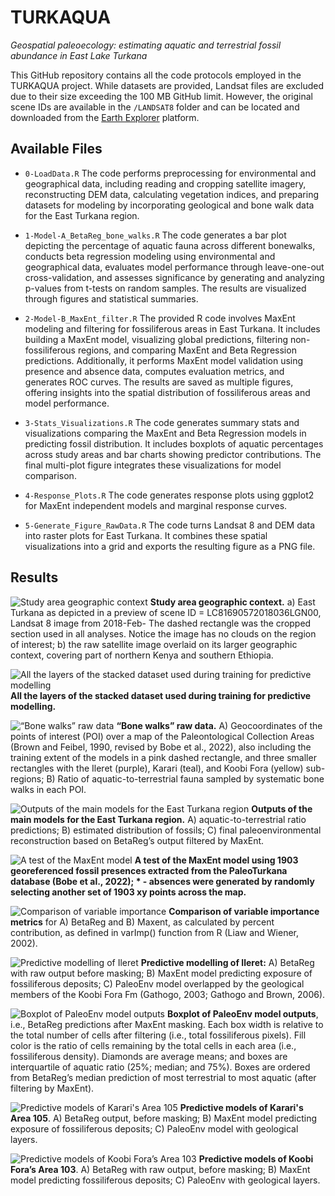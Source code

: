 # TURKAQUA

*Geospatial paleoecology: estimating aquatic and terrestrial fossil abundance in East Lake Turkana*

This GitHub repository contains all the code protocols employed in the TURKAQUA project. While datasets are provided, Landsat files are excluded due to their size exceeding the 100 MB GitHub limit. However, the original scene IDs are available in the `/LANDSAT8` folder and can be located and downloaded from the [Earth Explorer](https://earthexplorer.usgs.gov/) platform.

## Available Files

- `0-LoadData.R`
The code performs preprocessing for environmental and geographical data, including reading and cropping satellite imagery, reconstructing DEM data, calculating vegetation indices, and preparing datasets for modeling by incorporating geological and bone walk data for the East Turkana region.

- `1-Model-A_BetaReg_bone_walks.R`
The code generates a bar plot depicting the percentage of aquatic fauna across different bonewalks, conducts beta regression modeling using environmental and geographical data, evaluates model performance through leave-one-out cross-validation, and assesses significance by generating and analyzing p-values from t-tests on random samples. The results are visualized through figures and statistical summaries.

- `2-Model-B_MaxEnt_filter.R`
The provided R code involves MaxEnt modeling and filtering for fossiliferous areas in East Turkana. It includes building a MaxEnt model, visualizing global predictions, filtering non-fossiliferous regions, and comparing MaxEnt and Beta Regression predictions. Additionally, it performs MaxEnt model validation using presence and absence data, computes evaluation metrics, and generates ROC curves. The results are saved as multiple figures, offering insights into the spatial distribution of fossiliferous areas and model performance.

- `3-Stats_Visualizations.R`
The code generates summary stats and visualizations comparing the MaxEnt and Beta Regression models in predicting fossil distribution. It includes boxplots of aquatic percentages across study areas and bar charts showing predictor contributions. The final multi-plot figure integrates these visualizations for model comparison.

- `4-Response_Plots.R`
The code generates response plots using ggplot2 for MaxEnt independent models and marginal response curves.

- `5-Generate_Figure_RawData.R`
The code turns Landsat 8 and DEM data into raster plots for East Turkana. It combines these spatial visualizations into a grid and exports the resulting figure as a PNG file.

## Results

![Study area geographic context](Figures/Figure_1_Preview-of-RAW-Landsat.png)
**Study area geographic context.**
a) East Turkana as depicted in a preview of scene ID = LC81690572018036LGN00, Landsat 8 image from 2018-Feb- The dashed rectangle was the cropped section used in all analyses. Notice the image has no clouds on the region of interest;
b) the raw satellite image overlaid on its larger geographic context, covering part of northern Kenya and southern Ethiopia.

![All the layers of the stacked dataset used during training for predictive modelling](Figures/Figure_2_raw_data.png)
**All the layers of the stacked dataset used during training for predictive modelling.**

![“Bone walks” raw data](Figures/Figure_3_Bonewalks.png)
**“Bone walks” raw data.**
A) Geocoordinates of the points of interest (POI) over a map of the Paleontological Collection Areas (Brown and Feibel, 1990, revised by Bobe et al., 2022), also including the training extent of the models in a pink dashed rectangle, and three smaller rectangles with the Ileret (purple), Karari (teal), and Koobi Fora (yellow) sub-regions;
B) Ratio of aquatic-to-terrestrial fauna sampled by systematic bone walks in each POI.

![Outputs of the main models for the East Turkana region](Figures/Figure_4_global_results.png)
**Outputs of the main models for the East Turkana region.**
A) aquatic-to-terrestrial ratio predictions;
B) estimated distribution of fossils;
C) final paleoenvironmental reconstruction based on BetaReg’s output filtered by MaxEnt.

![A test of the MaxEnt model](Figures/Figure_5_MaxEnt_Validation.png)
**A test of the MaxEnt model using 1903 georeferenced fossil presences extracted from the PaleoTurkana database (Bobe et al., 2022); * - absences were generated by randomly selecting another set of 1903 xy points across the map.**

![Comparison of variable importance ](Figures/Figure_6_varImp.png)
**Comparison of variable importance metrics** for A) BetaReg and B) Maxent, as calculated by percent contribution, as defined in varImp() function from R (Liaw and Wiener, 2002).

![Predictive modelling of Ileret](Figures/Figure_7_Ileret.png)
**Predictive modelling of Ileret:**
A) BetaReg with raw output before masking;
B) MaxEnt model predicting exposure of fossiliferous deposits;
C) PaleoEnv model overlapped by the geological members of the Koobi Fora Fm (Gathogo, 2003; Gathogo and Brown, 2006).

![Boxplot of PaleoEnv model outputs](Figures/Figure_8_BBaqua.png)
**Boxplot of PaleoEnv model outputs**, i.e., BetaReg predictions after MaxEnt masking. Each box width is relative to the total number of cells after filtering (i.e., total fossiliferous pixels). Fill color is the ratio of cells remaining by the total cells in each area (i.e., fossiliferous density). Diamonds are average means; and boxes are interquartile of aquatic ratio (25%; median; and 75%). Boxes are ordered from BetaReg’s median prediction of most terrestrial to most aquatic (after filtering by MaxEnt).

![Predictive models of Karari's Area 105](Figures/Figure_9_Karari.png)
**Predictive models of Karari's Area 105**.
A) BetaReg output, before masking;
B) MaxEnt model predicting exposure of fossiliferous deposits;
C) PaleoEnv model with geological layers.

![Predictive models of Koobi Fora’s Area 103](Figures/Figure_10_KoobiFora.png)
**Predictive models of Koobi Fora’s Area 103**.
A) BetaReg with raw output, before masking;
B) MaxEnt model predicting fossiliferous deposits;
C) PaleoEnv with geological layers.